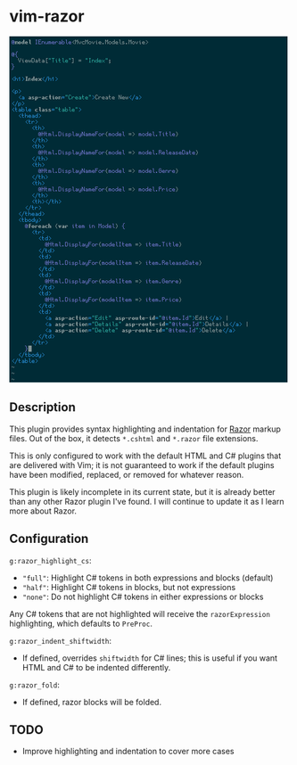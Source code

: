 # vim-razor

![vim-razor demo](demo.png)

## Description

This plugin provides syntax highlighting and indentation for [Razor](https://docs.microsoft.com/en-us/aspnet/core/mvc/views/razor) markup files. Out of the box, it detects `*.cshtml` and `*.razor` file extensions.

This is only configured to work with the default HTML and C# plugins that are delivered with Vim; it is not guaranteed to work if the default plugins have been modified, replaced, or removed for whatever reason.

This plugin is likely incomplete in its current state, but it is already better than any other Razor plugin I've found. I will continue to update it as I learn more about Razor.

## Configuration

`g:razor_highlight_cs`:
* `"full"`: Highlight C# tokens in both expressions and blocks (default)
* `"half"`: Highlight C# tokens in blocks, but not expressions
* `"none"`: Do not highlight C# tokens in either expressions or blocks

Any C# tokens that are not highlighted will receive the `razorExpression` highlighting, which defaults to `PreProc`.

`g:razor_indent_shiftwidth`:
* If defined, overrides `shiftwidth` for C# lines; this is useful if you want HTML and C# to be indented differently.

`g:razor_fold`:
* If defined, razor blocks will be folded.

## TODO

* Improve highlighting and indentation to cover more cases
